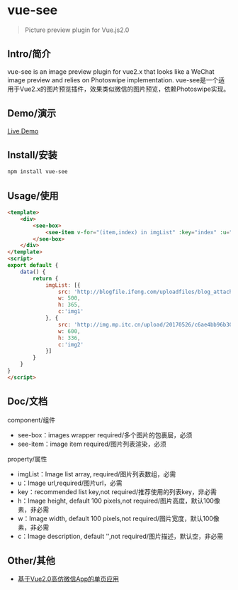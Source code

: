 # vue-see
> Picture preview plugin for Vue.js2.0

## Intro/简介
vue-see is an image preview plugin for vue2.x that looks like a WeChat image preview and relies on Photoswipe implementation.
vue-see是一个适用于Vue2.x的图片预览插件，效果类似微信的图片预览，依赖Photoswipe实现。
## Demo/演示
[Live Demo](https://zhaohaodang.github.io/demo/vue-see/#/)
## Install/安装
```bash
npm install vue-see
```
## Usage/使用
```html
<template>
    <div>
        <see-box>
            <see-item v-for="(item,index) in imgList" :key="index" :u="item.src" :h="item.h" :w="item.w" :c="item.c"></see-item>
        </see-box>
    </div>
</template>
<script>
export default {
    data() {
        return {
            imgList: [{
                src: 'http://blogfile.ifeng.com/uploadfiles/blog_attachment/1308/75/10103075_13773099904967.jpg',
                w: 500,
                h: 365,
                c:'img1'
            }, {
                src: 'http://img.mp.itc.cn/upload/20170526/c6ae4bb96b3043be9d45fa5402a7f96c_th.jpg',
                w: 600,
                h: 336,
                c:'img2'
            }]
        }
    }
}
</script>
```
## Doc/文档
component/组件

* see-box：images wrapper required/多个图片的包裹层，必须
* see-item：image item required/图片列表渲染，必须

property/属性

* imgList：Image list array, required/图片列表数组，必需
* u：Image url,required/图片url，必需
* key：recommended list key,not required/推荐使用的列表key，非必需
* h：Image height, default 100 pixels,not required/图片高度，默认100像素，非必需
* w：Image width, default 100 pixels,not required/图片宽度，默认100像素，非必需
* c：Image description, default '',not required/图片描述，默认空，非必需


## Other/其他

* [基于Vue2.0高仿微信App的单页应用](https://github.com/zhaohaodang/vue-WeChat)



